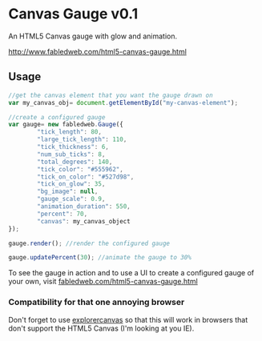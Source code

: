 # Canvas Gauge v0.1

An HTML5 Canvas gauge with glow and animation.

http://www.fabledweb.com/html5-canvas-gauge.html

## Usage

```javascript
//get the canvas element that you want the gauge drawn on
var my_canvas_obj= document.getElementById("my-canvas-element");

//create a configured gauge
var gauge= new fabledweb.Gauge({
        "tick_length": 80,
        "large_tick_length": 110,
        "tick_thickness": 6,
        "num_sub_ticks": 8,
        "total_degrees": 140,
        "tick_color": "#555962",
        "tick_on_color": "#527d98",
        "tick_on_glow": 35,
        "bg_image": null,
        "gauge_scale": 0.9,
        "animation_duration": 550,
        "percent": 70,
        "canvas": my_canvas_object
});

gauge.render(); //render the configured gauge

gauge.updatePercent(30); //animate the gauge to 30%
```

To see the gauge in action and to use a UI to create a configured
gauge of your own, visit [fabledweb.com/html5-canvas-gauge.html](http://www.fabledweb.com/html5-canvas-gauge.html)

### Compatibility for that one annoying browser

Don't forget to use [explorercanvas](http://code.google.com/p/explorercanvas/)
so that this will work in browsers that don't support the HTML5 Canvas (I'm looking at you IE).
